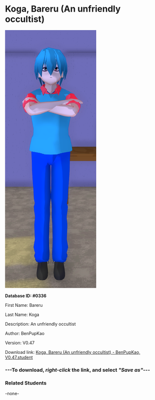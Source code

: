 # Koga, Bareru (An unfriendly occultist)

<img src="Files/Koga, Bareru (An unfriendly occultist).png" title="Koga, Bareru (An unfriendly occultist) - BenPupKao, V0.47">

**Database ID: #0336**

First Name: Bareru

Last Name: Koga

Description: An unfriendly occultist

Author: BenPupKao

Version: V0.47

Download link: <a href="https://raw.githubusercontent.com/Arbiter1223/Daigaku-Gurashi-Custom-Students/master/Students/Files/Koga%2C%20Bareru%20(An%20unfriendly%20occultist)%20-%20BenPupKao%2C%20V0.47.student">Koga, Bareru (An unfriendly occultist) - BenPupKao, V0.47.student</a>

### ---**To download, _right-click_ the link, and select _"Save as"_**---

### Related Students

-none-
